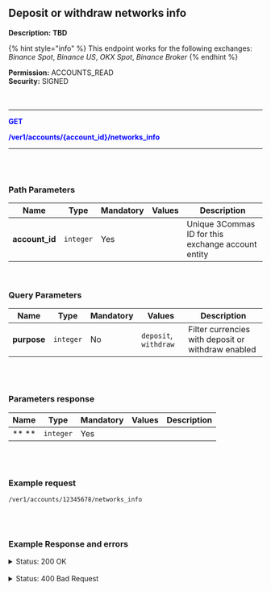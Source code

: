 ## Deposit or withdraw networks info<br>

**Description:**  **TBD**<br>

{% hint style="info" %}
This endpoint works for the following exchanges: *Binance Spot*, *Binance US*, *OKX Spot*, *Binance Broker*
{% endhint %}
<br>

**Permission:**  ACCOUNTS_READ<br>
**Security:** SIGNED<br>
<br>
<br>

----------

<mark style="color:blue;background-color:white"> **GET**

<mark style="color:blue;background-color:white"> **/ver1/accounts/{account_id}/networks_info**

----------

<br>
<br>

### Path Parameters<br>

| Name | Type |	Mandatory |	Values	| Description|
|------|------|-----------|-----------------|------------|
|**account_id**  | `integer`| Yes |  | Unique 3Commas ID for this exchange account entity |

<br>

### Query Parameters<br>

| Name | Type |	Mandatory |	Values	| Description|
|------|------|-----------|-----------------|------------|
|**purpose**  | `integer`| No | `deposit`, `withdraw` | Filter currencies with deposit or withdraw enabled |

<br>
<br>

### Parameters response<br>

| Name | Type |	Mandatory |	Values	| Description|
|------|------|-----------|-----------------|------------|
|** **  | `integer`| Yes |  |  |

<br>
<br>

### Example request<br>

```
/ver1/accounts/12345678/networks_info
```
<br>
<br>

### Example Response and errors<br>

<details>
<summary>Status: 200 OK</summary><br>

```json

    {
        "currency": "BTC",
        "name": "Bitcoin",
        "deposit_enable": true,
        "withdraw_enable": true,
        "network_list": [
            {
                "network": "BNB",
                "default": false,
                "deposit_enable": false,
                "withdraw_enable": false,
                "deposit_tip": "Wallet Maintenance, Deposit Suspended",
                "withdraw_tip": "Wallet Maintenance, Withdrawal Suspended",
                "special_tip": "Both a MEMO and an Address are required to successfully deposit your BEP2-BTCB tokens to Binance.",
                "network_name": "BNB Beacon Chain (BEP2)",
                "network_url": null,
                "address_regexp": "^(bnb1)[0-9a-z]{38}$",
                "withdraw_fee": "0.0000093",
                "withdraw_min": "0.000019",
                "withdrawMax": "10000000000",
                "withdrawMultiple": "0.00000001",
                "memo_regexp": "^[0-9A-Za-z\\-_]{1,120}$",
                "label": "MEMO/Tag",
                "require_address_tag": false
            },
            {
                "network": "BSC",
                "default": false,
                "deposit_enable": true,
                "withdraw_enable": true,
                "deposit_tip": "",
                "withdraw_tip": "",
                "special_tip": "",
                "network_name": "BNB Smart Chain (BEP20)",
                "network_url": null,
                "address_regexp": "^(0x)[0-9A-Fa-f]{40}$",
                "withdraw_fee": "0.000011",
                "withdraw_min": "0.000022",
                "withdrawMax": "10000000000",
                "withdrawMultiple": "0.00000001",
                "memo_regexp": "",
                "label": "",
                "require_address_tag": false
            },
            {
                "network": "BTC",
                "default": true,
                "deposit_enable": true,
                "withdraw_enable": true,
                "deposit_tip": "",
                "withdraw_tip": "",
                "special_tip": "",
                "network_name": "Bitcoin",
                "network_url": null,
                "address_regexp": "^[13][a-km-zA-HJ-NP-Z1-9]{25,34}$|^[(bc1q)|(bc1p)][0-9A-Za-z]{37,62}$",
                "withdraw_fee": "0.0004",
                "withdraw_min": "0.0008",
                "withdrawMax": "10000000000",
                "withdrawMultiple": "0.00000001",
                "memo_regexp": "",
                "label": "",
                "require_address_tag": false
            }
        ]
    },
...
```
</details><br>
<details>
<summary>Status: 400 Bad Request</summary><br>
```json
{
    "error": "record_invalid",
    "error_description": "Invalid parameters",
    "error_attributes": {
        "currency": [
            "is missing"
        ],
        "network": [
            "is missing"
        ]
    }
}
```
</details>